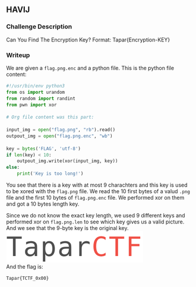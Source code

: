 ## HAVIJ

### Challenge Description

Can You Find The Encryption Key?
Format: Tapar{Encryption-KEY}

### Writeup

We are given a `flag.png.enc` and a python file. This is the python file content: 
```python
#!/usr/bin/env python3
from os import urandom
from random import randint
from pwn import xor

# Org file content was this part:

input_img = open("flag.png", "rb").read()
outpout_img = open("flag.png.enc", "wb")

key = bytes('FLAG', 'utf-8')
if len(key) < 10:
    outpout_img.write(xor(input_img, key))
else:
    print('Key is too long!')
```  
You see that there is a key with at most 9 charachters and this key is used to be xored with the `flag.png` file. 
We read the 10 first bytes of a valud `.png` file and the first 10 bytes of `flag.png.enc` file. We performed xor on them and got a 10 bytes length key. 

Since we do not know the exact key length, we used 9 different keys and performed xor on `flag.png.len` to see which key gives us a valid picture. And we see that the 9-byte key is the original key.  
![enc9](enc9.png)  
And the flag is:  
```
Tapar{TCTF_0x00}
```  
